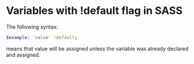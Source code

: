 # Variables with !default flag in SASS
The following syntax:
```sass
$example: 'value' !default;
```
means that value will be assigned unless the variable was already declared and assigned.

